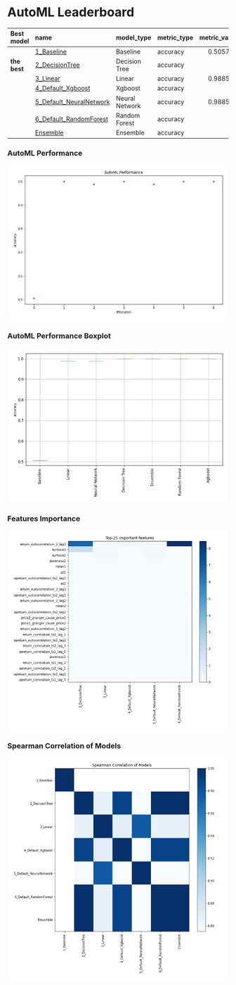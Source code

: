 # AutoML Leaderboard

| Best model   | name                                                         | model_type     | metric_type   |   metric_value |   train_time |
|:-------------|:-------------------------------------------------------------|:---------------|:--------------|---------------:|-------------:|
|              | [1_Baseline](1_Baseline/README.md)                           | Baseline       | accuracy      |       0.505747 |         2.33 |
| **the best** | [2_DecisionTree](2_DecisionTree/README.md)                   | Decision Tree  | accuracy      |       1        |         5.73 |
|              | [3_Linear](3_Linear/README.md)                               | Linear         | accuracy      |       0.988506 |         4.93 |
|              | [4_Default_Xgboost](4_Default_Xgboost/README.md)             | Xgboost        | accuracy      |       1        |         4.99 |
|              | [5_Default_NeuralNetwork](5_Default_NeuralNetwork/README.md) | Neural Network | accuracy      |       0.988506 |         3.62 |
|              | [6_Default_RandomForest](6_Default_RandomForest/README.md)   | Random Forest  | accuracy      |       1        |         8.21 |
|              | [Ensemble](Ensemble/README.md)                               | Ensemble       | accuracy      |       1        |         0.17 |

### AutoML Performance
![AutoML Performance](ldb_performance.png)

### AutoML Performance Boxplot
![AutoML Performance Boxplot](ldb_performance_boxplot.png)

### Features Importance
![features importance across models](features_heatmap.png)



### Spearman Correlation of Models
![models spearman correlation](correlation_heatmap.png)

